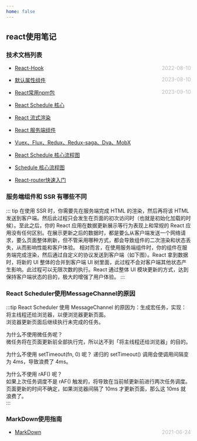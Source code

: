 ```yaml
---
home: false
---
```

## react使用笔记
### 技术文档列表
* [React-Hook](./hooks)  <span style="color:#bbb; float:right">2022-08-10</span>
* [默认属性组件](./defaultPropHOC)  <span style="color:#bbb; float:right">2023-08-10</span>
* [React常用npm包](./npmPackage)  <span style="color:#bbb; float:right">2023-09-10</span>
* [React Schedule 核心](https://juejin.cn/post/7208222652619800613#heading-5)
* [React 流式渲染](https://zhuanlan.zhihu.com/p/639505410?utm_id=0)
* [React 服务端组件](https://sorrycc.com/why-react-server-components/)
* [Vuex、Flux、Redux、Redux-saga、Dva、MobX](https://zhuanlan.zhihu.com/p/53599723)
* [React Schedule 核心流程图](https://p6-juejin.byteimg.com/tos-cn-i-k3u1fbpfcp/493c087e2fd64e1a8c552f16927192f6~tplv-k3u1fbpfcp-watermark.image?)

* [Schedule 核心流程图](https://zhuanlan.zhihu.com/p/450267610?utm_id=0)
* [React-router快速入门](https://segmentfault.com/a/1190000014294604)

### 服务端组件和 SSR 有哪些不同
::: tip
在使用 SSR 时，你需要先在服务端完成 HTML 的渲染，然后再将该 HTML 发送到客户端。然后此过程只会发生在页面的初次访问时（也就是初始化加载的时候）。至此之后，你的 React 应用在数据更新展示等行为表现上和常规的 React 应用没有任何区别。在展示更新之后的数据时，都是要么从客户端发送一个网络请求，要么页面整体刷新，但不管采用哪种方式，都会导致组件的二次渲染和状态丢失，从而影响性能和客户体验。
相对而言，在使用服务端组件时，你的组件在服务端完成渲染，然后通过自定义的协议发送到客户端（如下图）。React 拿到数据时，将新的 UI 整体的合并到客户端 UI 树里面，此过程不会对客户端其他状态产生影响。此过程可以无限次数的执行。React 通过整体 UI 模块更新的方式，达到保持客户端状态的目的，极大的增强了用户体验。
:::

### React Scheduler使用MessageChannel的原因
:::tip
React Scheduler 使用 MessageChannel 的原因为：生成宏任务，实现：    
将主线程还给浏览器，以便浏览器更新页面。  
浏览器更新页面后继续执行未完成的任务。   

为什么不使用微任务呢？  
微任务将在页面更新前全部执行完，所以达不到「将主线程还给浏览器」的目的。

为什么不使用 setTimeout(fn, 0) 呢？
递归的 setTimeout() 调用会使调用间隔变为 4ms，导致浪费了 4ms。  

为什么不使用 rAF() 呢？  
如果上次任务调度不是 rAF() 触发的，将导致在当前帧更新前进行两次任务调度。  
页面更新的时间不确定，如果浏览器间隔了 10ms 才更新页面，那么这 10ms 就浪费了。  
:::

### MarkDown使用指南
*  [MarkDown](../blog-daily/use-markdown)  <span style="color:#bbb; float:right">2021-06-24</span>
